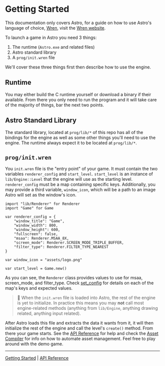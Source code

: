 # Getting Started
This documentation only covers Astro, for a guide on how to use Astro's language of
choice, [Wren](https://github.com/wren-lang/wren), visit the [Wren website](https://wren.io/getting-started.html).

To launch a game in Astro you need 3 things:
 1. The runtime (`Astro.exe` and related files)
 2. Astro standard library
 3. A `prog/init.wren` file
 
 We'll cover these three things first then describe how to use the engine.
 
 ## Runtime
 You may either build the C runtime yourself or download a binary if their available. From there
 you only need to run the program and it will take care of the majority of things, bar the next
 two points.
 
 ## Astro Standard Library
 The standard library, located at `prog/lib/*` of this repo has all of the bindings for the engine
 as well as some other things you'll need to use the engine. The runtime always expect it to be
 located at `prog/lib/*`.
 
 ## `prog/init.wren`
 You `init.wren` file is the "entry point" of your game. It must contain the two variables `renderer_config`
 and `start_level`. `start_level` is an instance of `lib/Engine::Level` that the engine will use as the
 starting level. `renderer_config` must be a map containing specific keys. Additionally, you may provide
 a third variable, `window_icon`, which will be a path to an image Astro will set as the window's icon.
 
    import "lib/Renderer" for Renderer
    import "Game" for Game
    
    var renderer_config = {
        "window_title": "Game",
        "window_width": 800,
        "window_height": 600,
        "fullscreen": false,
        "msaa": Renderer.MSAA_8X,
        "screen_mode": Renderer.SCREEN_MODE_TRIPLE_BUFFER,
        "filter_type": Renderer.FILTER_TYPE_NEAREST
    }
    
    var window_icon = "assets/logo.png"
    
    var start_level = Game.new()

As you can see, the `Renderer` class provides values to use for msaa, screen_mode, and filter_type.
Check [set_config](classes/Renderer.md#set_config) for details on each of the map's keys and expected
values.

> 📝 When the `init.wren` file is loaded into Astro, the rest of the engine is yet to initialize.
> In practice this means you may **not** call most engine-related methods (anything from
> `lib/Engine`, anything drawing related, anything input related).    
  
After Astro loads this file and extracts the data it wants from it, it will then
initialize the rest of the engine and call the level's `create()` method. From
there your game starts. See the [API Reference](API.md) for help and check the
[Asset Compiler](AssetCompiler.md) for info on how to automate asset management.
Feel free to play around with the demo game.

-----------

[Getting Started](GettingStarted.md) | [API Reference](API.md)